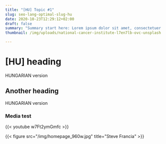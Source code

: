 ```yaml
---
title: "[HU] Topic #1"
slug: seo-lang-optimal-slug-hu
date: 2020-10-23T12:29:12+02:00
draft: false
summary: "Summary start here: Lorem ipsum dolor sit amet, consectetuer adipiscing elit. Ut purus elit, vestibulum ut, placerat ac, adipiscing vitae, felis. Curabitur dictum gravida mauris. Nam arcu libero, nonummy eget, consectetuer id, vulputate a, magna. Donec vehicula augue eu neque. Pellentesque habitant morbi tristique senectus et netus et malesuada fames ac turpis egestas. Mauris ut leo. Cras viverra metus rhoncus sem. Nulla et lectus vestibulum urna fringilla ultrices. Phasellus eu tellus sit amet tortor gravida placerat. Integer sapien est, iaculis in, pretium quis, viverra ac, nunc. Praesent eget sem vel leo ultrices bibendum. Aenean faucibus."
thumbnail: /img/uploads/national-cancer-institute-l7en7lb-ovc-unsplash.jpg

---
```


# [HU] heading

HUNGARIAN version

## Another heading

HUNGARIAN version

### Media test

{{< youtube w7Ft2ymGmfc >}}

{{< figure src="/img/homepage_960w.jpg" title="Steve Francia" >}}

